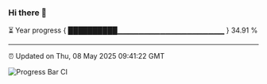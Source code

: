 ### Hi there 👋

⏳ Year progress { ██████████▁▁▁▁▁▁▁▁▁▁▁▁▁▁▁▁▁▁▁▁ } 34.91 %

---

⏰ Updated on Thu, 08 May 2025 09:41:22 GMT

![Progress Bar CI](https://github.com/IshwaranRudhara/GIT-ACTION/workflows/Progress%20Bar%20CI/badge.svg)
